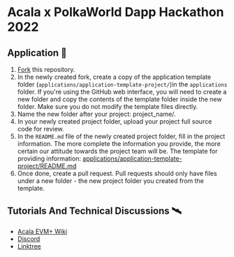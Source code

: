 # Acala x PolkaWorld Dapp Hackathon 2022

## Application 🎯


1. [Fork](https://github.com/Acala-EVM-Dapps/Acala-PolkaWorld-Dapp-Hackathon-2022/fork) this repository.
2. In the newly created fork, create a copy of the application template folder (`applications/application-template-project/`)in the `applications` folder. If you're using the GitHub web interface, you will need to create a new folder and copy the contents of the template folder inside the new folder. Make sure you do not modify the template files directly.
3. Name the new folder after your project: project_name/.
4. In your newly created project folder, upload your project full source code for review.
5. In the `README.md` file of the newly created project folder, fill in the project information. The more complete the information you provide, the more certain our attitude towards the project team will be. The template for providing information: [applications/application-template-project/README.md](https://github.com/Acala-EVM-Dapps/Acala-PolkaWorld-Dapp-Hackathon-2022/blob/main/applications/application-template-project/README.md)
6. Once done, create a pull request. Pull requests should only have files under a new folder - the new project folder you created from the template.

## Tutorials And Technical Discussions 🛰

- [Acala EVM+ Wiki](https://evmdocs.acala.network/)
- [Discord](https://discord.com/invite/6QHVY4X)
- [Linktree](https://linktr.ee/acalanetwork)